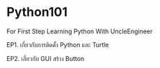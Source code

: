 # Python101
For First Step Learning Python With UncleEngineer

EP1. เกี่ยวกับการติดตั้ง Python และ Turtle

EP2. เกี่ยวกับ GUI สร้าง Button
